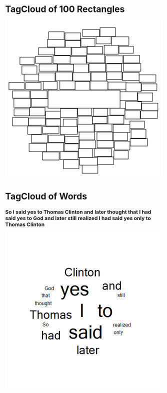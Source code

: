 ﻿# TagCloud of 100 Rectangles

 ![100 Rectangles with random sizes](100_rectangles.png)
 
# TagCloud of Words
### So I said yes to Thomas Clinton and later thought that I had said yes to God and later still realized I had said yes only to Thomas Clinton

 ![TagCloud of ](tag_cloud.png)